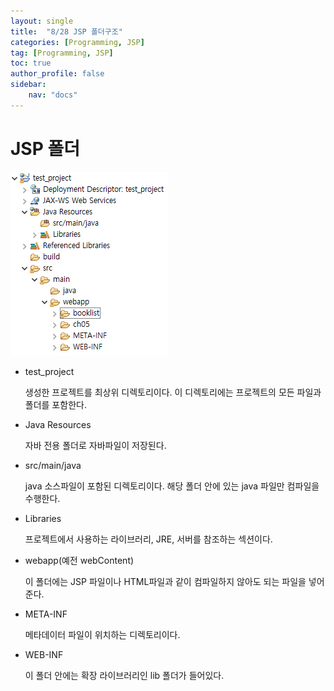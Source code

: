 ```yaml
---
layout: single
title:  "8/28 JSP 폴더구조"
categories: [Programming, JSP]
tag: [Programming, JSP]
toc: true
author_profile: false
sidebar:
    nav: "docs"
---
```


# JSP 폴더

![image-20240828114716696](/images/2024-08-28-jsp폴더구조/image-20240828114716696.png)

* test_project

  생성한 프로젝트를 최상위 디렉토리이다. 이 디렉토리에는 프로젝트의 모든 파일과 폴더를 포함한다.

* Java Resources

  자바 전용 폴더로 자바파일이 저장된다.

* src/main/java

  java 소스파일이 포함된 디렉토리이다. 해당 폴더 안에 있는 java 파일만 컴파일을 수행한다. 

* Libraries

  프로젝트에서 사용하는 라이브러리, JRE, 서버를 참조하는 섹션이다. 

* webapp(예전 webContent)

  이 폴더에는 JSP 파일이나 HTML파일과 같이 컴파일하지 않아도 되는 파일을 넣어준다.

* META-INF

  메타데이터 파일이 위치하는 디렉토리이다.

* WEB-INF

  이 폴더 안에는 확장 라이브러리인 lib 폴더가 들어있다.